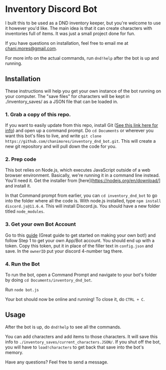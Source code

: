 # Inventory Discord Bot

I built this to be used as a DND inventory keeper, but you're welcome to use it however you'd like.
The main idea is that it can create characters with inventories full of items. It was just a small 
project done for fun.

If you have questions on installation, feel free to email me at chani.mores@gmail.com.

For more info on the actual commands, run `dnd!help` after the bot is up and running.

## Installation 

These instructions will help you get your own instance of the bot running on your computer. The "save files" for characters will be kept in ./inventory_saves/ as a JSON file that can be loaded in.

 ### 1. Grab a copy of this repo. 

If you want to easily update from this repo, install Git ([See this link here for info](https://git-scm.com/book/en/v2/Getting-Started-Installing-Git)) and open up a command prompt. Do `cd Documents` or wherever you want this bot's files to live, and write `git clone https://github.com/chanimores/inventory_dnd_bot.git`. This will create a new git repository and will pull down the code for you. 

### 2. Prep code 

This bot relies on Node.js, which executes JavaScript outside of a web browser environment. Basically, we're running it in a command line instead. You'll need it. Get the installer from [here](https://nodejs.org/en/download/] and install it. 

In that Command prompt from earlier, you can `cd inventory_dnd_bot` to go into the folder where all the code is. With node.js installed, type `npm install discord.js@11.6.4`. This will install Discord.js. You should have a new folder titled `node_modules`. 

### 3. Get your own Bot Account

Go to this [guide](https://anidiots.guide/getting-started/getting-started-long-version) (Great guide to get started on making your own bot!) and follow Step 1 to get your own App/Bot account. You should end up with a token. Copy this token, put it in place of the filler text in `config.json` and save. In the `ownerID` put your discord 4-number tag there.

### 4. Run the Bot

To run the bot, open a Command Prompt and navigate to your bot's folder by doing `cd Documents/inventory_dnd_bot`. 

Run `node bot.js`

Your bot should now be online and running! To close it, do `CTRL + C`. 

## Usage

After the bot is up, do `dnd!help` to see all the commands. 

You can add characters and add items to those characters. It will save this info to `./inventory_saves/current_characters.JSON/`. If you shut off the bot, you will have to `load!characters` to get back that save into the bot's memory. 

Have any questions? Feel free to send a message. 

